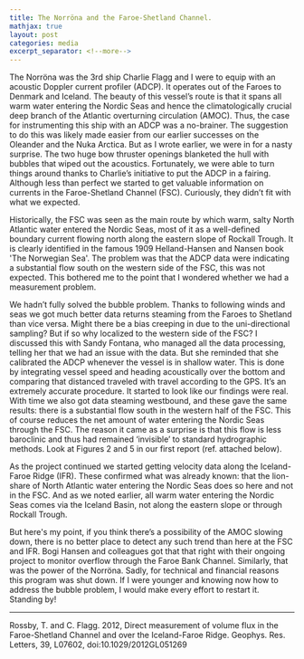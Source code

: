 ```yaml
---
title: The Norröna and the Faroe-Shetland Channel.
mathjax: true
layout: post
categories: media
excerpt_separator: <!--more-->
---
```


The Norröna was the 3rd ship Charlie Flagg and I were to equip with an acoustic Doppler current profiler (ADCP). It operates out of the Faroes to Denmark and Iceland. The beauty of this vessel’s route is that it spans all warm water entering the Nordic Seas and hence the climatologically crucial deep branch of the Atlantic overturning circulation (AMOC). Thus, the case for instrumenting this ship with an ADCP was a no-brainer. The suggestion to do this was likely made easier from our earlier successes on the Oleander and the Nuka Arctica. But as I wrote earlier, we were in for a nasty surprise. The two huge bow thruster openings blanketed the hull with bubbles that wiped out the acoustics. Fortunately, we were able to turn things around thanks to Charlie’s initiative to put the ADCP in a fairing. Although less than perfect we started to get valuable information on currents in the Faroe-Shetland Channel (FSC). Curiously, they didn’t fit with what we expected. 
<!--more-->

Historically, the FSC was seen as the main route by which warm, salty North Atlantic water entered the Nordic Seas, most of it as a well-defined boundary current flowing north along the eastern slope of Rockall Trough. It is clearly identified in the famous 1909 Helland-Hansen and Nansen book 'The Norwegian Sea'. The problem was that the ADCP data were indicating a substantial flow south on the western side of the FSC, this was not expected. This bothered me to the point that I wondered whether we had a measurement problem. 

We hadn’t fully solved the bubble problem. Thanks to following winds and seas we got much better data returns steaming from the Faroes to Shetland than vice versa. Might there be a bias creeping in due to the uni-directional sampling?  But if so why localized to the western side of the FSC? I discussed this with Sandy Fontana, who managed all the data processing, telling her that we had an issue with the data. But she reminded that she calibrated the ADCP whenever the vessel is in shallow water. This is done by integrating vessel speed and heading acoustically over the bottom and comparing that distanced traveled with travel according to the GPS. It’s an extremely accurate procedure. It started to look like our findings were real. With time we also got data steaming westbound, and these gave the same results: there is a substantial flow south in the western half of the FSC. This of course reduces the net amount of water entering the Nordic Seas through the FSC. The reason it came as a surprise is that this flow is less baroclinic and thus had remained ‘invisible’ to standard hydrographic methods. Look at Figures 2 and 5 in our first report (ref. attached below). 

As the project continued we started getting velocity data along the Iceland-Faroe Ridge (IFR). These confirmed what was already known: that the lion-share of North Atlantic water entering the Nordic Seas does so here and not in the FSC. And as we noted earlier, all warm water entering the Nordic Seas comes via the Iceland Basin, not along the eastern slope or through Rockall Trough. 

But here's my point, if you think there’s a possibility of the AMOC slowing down, there is no better place to detect any such trend than here at the FSC and IFR. Bogi Hansen and colleagues got that that right with their ongoing project to monitor overflow through the Faroe Bank Channel. Similarly, that was the power of the Norröna. Sadly, for technical and financial reasons this program was shut down. If I were younger and knowing now how to address the bubble problem, I would make every effort to restart it. Standing by! 


- - - - -
Rossby, T. and C. Flagg. 2012, Direct measurement of volume flux in the Faroe-Shetland Channel and over the Iceland-Faroe Ridge. Geophys. Res. Letters, 39, L07602, doi:10.1029/2012GL051269


